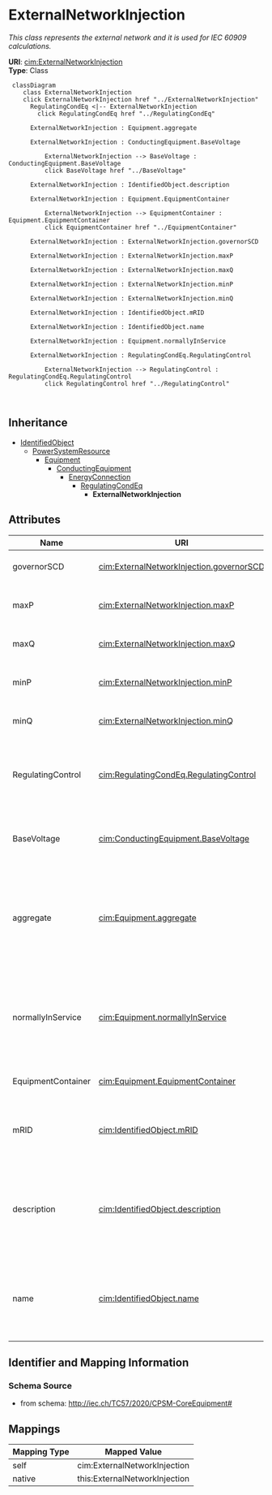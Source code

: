 # ExternalNetworkInjection


_This class represents the external network and it is used for IEC 60909 calculations._





**URI**: [cim:ExternalNetworkInjection](http://iec.ch/TC57/CIM100#ExternalNetworkInjection)<br />
**Type**: Class




```mermaid
 classDiagram
    class ExternalNetworkInjection
    click ExternalNetworkInjection href "../ExternalNetworkInjection"
      RegulatingCondEq <|-- ExternalNetworkInjection
        click RegulatingCondEq href "../RegulatingCondEq"
      
      ExternalNetworkInjection : Equipment.aggregate
        
      ExternalNetworkInjection : ConductingEquipment.BaseVoltage
        
          ExternalNetworkInjection --> BaseVoltage : ConductingEquipment.BaseVoltage
          click BaseVoltage href "../BaseVoltage"
        
      ExternalNetworkInjection : IdentifiedObject.description
        
      ExternalNetworkInjection : Equipment.EquipmentContainer
        
          ExternalNetworkInjection --> EquipmentContainer : Equipment.EquipmentContainer
          click EquipmentContainer href "../EquipmentContainer"
        
      ExternalNetworkInjection : ExternalNetworkInjection.governorSCD
        
      ExternalNetworkInjection : ExternalNetworkInjection.maxP
        
      ExternalNetworkInjection : ExternalNetworkInjection.maxQ
        
      ExternalNetworkInjection : ExternalNetworkInjection.minP
        
      ExternalNetworkInjection : ExternalNetworkInjection.minQ
        
      ExternalNetworkInjection : IdentifiedObject.mRID
        
      ExternalNetworkInjection : IdentifiedObject.name
        
      ExternalNetworkInjection : Equipment.normallyInService
        
      ExternalNetworkInjection : RegulatingCondEq.RegulatingControl
        
          ExternalNetworkInjection --> RegulatingControl : RegulatingCondEq.RegulatingControl
          click RegulatingControl href "../RegulatingControl"
        
      
```





## Inheritance
* [IdentifiedObject](IdentifiedObject.md)
    * [PowerSystemResource](PowerSystemResource.md)
        * [Equipment](Equipment.md)
            * [ConductingEquipment](ConductingEquipment.md)
                * [EnergyConnection](EnergyConnection.md)
                    * [RegulatingCondEq](RegulatingCondEq.md)
                        * **ExternalNetworkInjection**



## Attributes


| Name | URI | Cardinality and Range | Description | Inheritance |
| ---  | --- | --- | --- | --- |
| governorSCD | [cim:ExternalNetworkInjection.governorSCD](http://iec.ch/TC57/CIM100#ExternalNetworkInjection.governorSCD) | 1 <br />  [ActivePowerPerFrequency](ActivePowerPerFrequency.md)  | Power Frequency Bias | direct |
| maxP | [cim:ExternalNetworkInjection.maxP](http://iec.ch/TC57/CIM100#ExternalNetworkInjection.maxP) | 1 <br />  [ActivePower](ActivePower.md)  | Maximum active power of the injection | direct |
| maxQ | [cim:ExternalNetworkInjection.maxQ](http://iec.ch/TC57/CIM100#ExternalNetworkInjection.maxQ) | 1 <br />  [ReactivePower](ReactivePower.md)  | Maximum reactive power limit | direct |
| minP | [cim:ExternalNetworkInjection.minP](http://iec.ch/TC57/CIM100#ExternalNetworkInjection.minP) | 1 <br />  [ActivePower](ActivePower.md)  | Minimum active power of the injection | direct |
| minQ | [cim:ExternalNetworkInjection.minQ](http://iec.ch/TC57/CIM100#ExternalNetworkInjection.minQ) | 1 <br />  [ReactivePower](ReactivePower.md)  | Minimum reactive power limit | direct |
| RegulatingControl | [cim:RegulatingCondEq.RegulatingControl](http://iec.ch/TC57/CIM100#RegulatingCondEq.RegulatingControl) | 0..1 <br />  [RegulatingControl](RegulatingControl.md)  | The regulating control scheme in which this equipment participates | [RegulatingCondEq](RegulatingCondEq.md) |
| BaseVoltage | [cim:ConductingEquipment.BaseVoltage](http://iec.ch/TC57/CIM100#ConductingEquipment.BaseVoltage) | 0..1 <br />  [BaseVoltage](BaseVoltage.md)  | Base voltage of this conducting equipment | [ConductingEquipment](ConductingEquipment.md) |
| aggregate | [cim:Equipment.aggregate](http://iec.ch/TC57/CIM100#Equipment.aggregate) | 0..1 <br />  boolean  | The aggregate flag provides an alternative way of representing an aggregated ... | [Equipment](Equipment.md) |
| normallyInService | [cim:Equipment.normallyInService](http://iec.ch/TC57/CIM100#Equipment.normallyInService) | 0..1 <br />  boolean  | Specifies the availability of the equipment under normal operating conditions | [Equipment](Equipment.md) |
| EquipmentContainer | [cim:Equipment.EquipmentContainer](http://iec.ch/TC57/CIM100#Equipment.EquipmentContainer) | 0..1 <br />  [EquipmentContainer](EquipmentContainer.md)  | Container of this equipment | [Equipment](Equipment.md) |
| mRID | [cim:IdentifiedObject.mRID](http://iec.ch/TC57/CIM100#IdentifiedObject.mRID) | 1 <br />  string  | Master resource identifier issued by a model authority | [IdentifiedObject](IdentifiedObject.md) |
| description | [cim:IdentifiedObject.description](http://iec.ch/TC57/CIM100#IdentifiedObject.description) | 0..1 <br />  string  | The description is a free human readable text describing or naming the object | [IdentifiedObject](IdentifiedObject.md) |
| name | [cim:IdentifiedObject.name](http://iec.ch/TC57/CIM100#IdentifiedObject.name) | 1 <br />  string  | The name is any free human readable and possibly non unique text naming the o... | [IdentifiedObject](IdentifiedObject.md) |









## Identifier and Mapping Information







### Schema Source


* from schema: http://iec.ch/TC57/2020/CPSM-CoreEquipment#





## Mappings

| Mapping Type | Mapped Value |
| ---  | ---  |
| self | cim:ExternalNetworkInjection |
| native | this:ExternalNetworkInjection |




